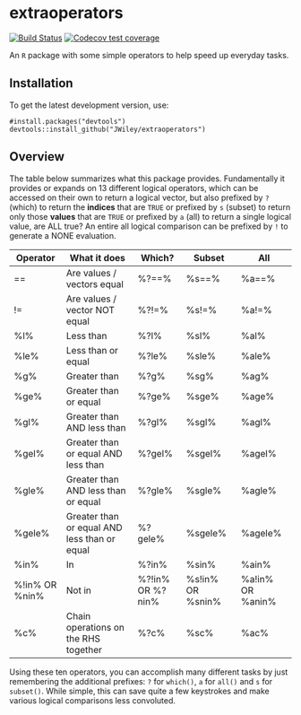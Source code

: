 extraoperators
==============

<!-- badges: start -->
[![Build
Status](https://travis-ci.com/JWiley/extraoperators.svg?branch=master)](https://travis-ci.com/JWiley/extraoperators)
[![Codecov test coverage](https://codecov.io/gh/JWiley/extraoperators/branch/master/graph/badge.svg)](https://codecov.io/gh/JWiley/extraoperators?branch=master)
<!-- badges: end -->


An `R` package with some simple operators to help speed up everyday
tasks.

Installation
------------

To get the latest development version, use:

```
#install.packages("devtools")
devtools::install_github("JWiley/extraoperators")
```

Overview
--------

The table below summarizes what this package provides. Fundamentally
it provides or expands on 13 different logical operators, which can be accessed on
their own to return a logical vector, but also prefixed by `?` (which)
to return the **indices** that are `TRUE` or prefixed by `s` (subset)
to return only those **values** that are `TRUE` or prefixed by `a`
(all) to return a single logical value, are ALL true? An entire all
logical comparison can be prefixed by `!` to generate a NONE
evaluation.


| Operator       | What it does                                 | Which?           | Subset           | All              |
|----------------|----------------------------------------------|------------------|------------------|------------------|
| ==             | Are values / vectors equal                   | %?==%            | %s==%            | %a==%            |
| !=             | Are values / vector NOT equal                | %?!=%            | %s!=%            | %a!=%            |
| %l%            | Less than                                    | %?l%             | %sl%             | %al%             |
| %le%           | Less than or equal                           | %?le%            | %sle%            | %ale%            |
| %g%            | Greater than                                 | %?g%             | %sg%             | %ag%             |
| %ge%           | Greater than or equal                        | %?ge%            | %sge%            | %age%            |
| %gl%           | Greater than AND less than                   | %?gl%            | %sgl%            | %agl%            |
| %gel%          | Greater than or equal AND less than          | %?gel%           | %sgel%           | %agel%           |
| %gle%          | Greater than AND less than or equal          | %?gle%           | %sgle%           | %agle%           |
| %gele%         | Greater than or equal AND less than or equal | %?gele%          | %sgele%          | %agele%          |
| %in%           | In                                           | %?in%            | %sin%            | %ain%            |
| %!in% OR %nin% | Not in                                       | %?!in% OR %?nin% | %s!in% OR %snin% | %a!in% OR %anin% |
| %c%            | Chain operations on the RHS together         | %?c%             | %sc%             | %ac%             |


Using these ten operators, you can accomplish many different tasks by
just remembering the additional prefixes: `?` for `which()`, `a` for
`all()` and `s` for `subset()`. While simple, this can save quite a
few keystrokes and make various logical comparisons less convoluted.
